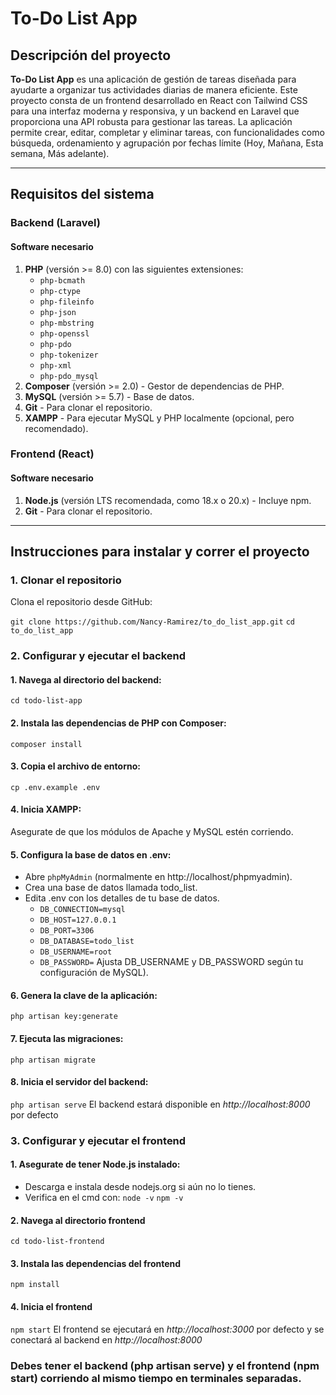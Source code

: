 # To-Do List App

## Descripción del proyecto
**To-Do List App** es una aplicación de gestión de tareas diseñada para ayudarte a organizar tus actividades diarias de manera eficiente. Este proyecto consta de un frontend desarrollado en React con Tailwind CSS para una interfaz moderna y responsiva, y un backend en Laravel que proporciona una API robusta para gestionar las tareas. La aplicación permite crear, editar, completar y eliminar tareas, con funcionalidades como búsqueda, ordenamiento y agrupación por fechas límite (Hoy, Mañana, Esta semana, Más adelante).

---

## Requisitos del sistema

### Backend (Laravel)
#### Software necesario
1. **PHP** (versión >= 8.0) con las siguientes extensiones:
   - `php-bcmath`
   - `php-ctype`
   - `php-fileinfo`
   - `php-json`
   - `php-mbstring`
   - `php-openssl`
   - `php-pdo`
   - `php-tokenizer`
   - `php-xml`
   - `php-pdo_mysql`
2. **Composer** (versión >= 2.0) - Gestor de dependencias de PHP.
3. **MySQL** (versión >= 5.7) - Base de datos.
4. **Git** - Para clonar el repositorio.
5. **XAMPP** - Para ejecutar MySQL y PHP localmente (opcional, pero recomendado).

### Frontend (React)
#### Software necesario
1. **Node.js** (versión LTS recomendada, como 18.x o 20.x) - Incluye npm.
2. **Git** - Para clonar el repositorio.

---

## Instrucciones para instalar y correr el proyecto

### 1. Clonar el repositorio
Clona el repositorio desde GitHub:

`git clone https://github.com/Nancy-Ramirez/to_do_list_app.git`
`cd to_do_list_app `

### 2. Configurar y ejecutar el backend

#### 1. Navega al directorio del backend:
`cd todo-list-app`

#### 2. Instala las dependencias de PHP con Composer:
`composer install`

#### 3. Copia el archivo de entorno:
`cp .env.example .env`

#### 4. Inicia XAMPP:
Asegurate de que los módulos de Apache y MySQL estén corriendo.

#### 5. Configura la base de datos en .env:
- Abre `phpMyAdmin` (normalmente en http://localhost/phpmyadmin).
- Crea una base de datos llamada todo_list.
- Edita .env con los detalles de tu base de datos.
  - `DB_CONNECTION=mysql`
  - `DB_HOST=127.0.0.1`
  - `DB_PORT=3306`
  - `DB_DATABASE=todo_list`
  - `DB_USERNAME=root`
  - `DB_PASSWORD=`
Ajusta DB_USERNAME y DB_PASSWORD según tu configuración de MySQL).

#### 6. Genera la clave de la aplicación:
`php artisan key:generate`

#### 7. Ejecuta las migraciones:
`php artisan migrate`

#### 8. Inicia el servidor del backend:
`php artisan serve`
El backend estará disponible en *http://localhost:8000* por defecto

### 3. Configurar y ejecutar el frontend

#### 1. Asegurate de tener Node.js instalado:
- Descarga e instala desde nodejs.org si aún no lo tienes.
- Verifica en el cmd con: 
  `node -v`
  `npm -v`
  
#### 2. Navega al directorio frontend
`cd todo-list-frontend`

#### 3. Instala las dependencias del frontend
`npm install`

#### 4. Inicia el frontend
`npm start`
El frontend se ejecutará en *http://localhost:3000* por defecto y se conectará al backend en *http://localhost:8000*

### Debes tener el backend (php artisan serve) y el frontend (npm start) corriendo al mismo tiempo en terminales separadas. 
